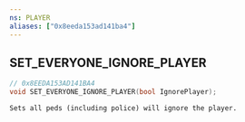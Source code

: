```yaml
---
ns: PLAYER
aliases: ["0x8eeda153ad141ba4"]
---
```

## SET_EVERYONE_IGNORE_PLAYER

```c
// 0x8EEDA153AD141BA4
void SET_EVERYONE_IGNORE_PLAYER(bool IgnorePlayer);
```

```
Sets all peds (including police) will ignore the player.
```
